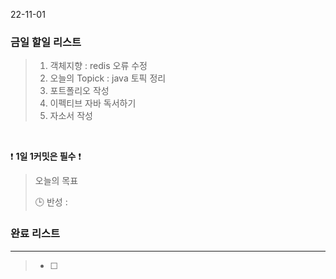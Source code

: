 22-11-01
### 금일 할일 리스트


>  1. 객체지향 : redis 오류 수정
>  2. 오늘의 Topick : java 토픽 정리
>  3. 포트폴리오 작성
>  4. 이펙티브 자바 독서하기
>  5. 자소서 작성


<br/>

❗ **1일 1커밋은 필수** ❗

> 오늘의 목표
>
> 🕒 반성 :
>

### 완료 리스트

---
> - [ ]